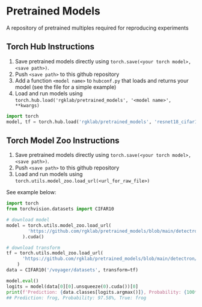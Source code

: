 # Pretrained Models
A repository of pretrained multiples required for reproducing experiments 

## Torch Hub Instructions
  1. Save pretrained models directly using `torch.save(<your torch model>, <save path>)`. 
  2. Push `<save path>` to this github repository
  4. Add a function `<model name>` to `hubconf.py` that loads and returns your model (see the file for a simple example)
  3. Load and run models using `torch.hub.load('rgklab/pretrained_models', '<model name>', **kwargs)` 

```python
import torch
model, tf = torch.hub.load('rgklab/pretrained_models', 'resnet18_cifar10', return_transform=True)
```

## Torch Model Zoo Instructions
  1. Save pretrained models directly using `torch.save(<your torch model>, <save path>)`. 
  2. Push `<save path>` to this github repository
  3. Load and run models using `torch.utils.model_zoo.load_url(<url_for_raw_file>)` 

See example below:

```python
import torch
from torchvision.datasets import CIFAR10

# download model
model = torch.utils.model_zoo.load_url(
        'https://github.com/rgklab/pretrained_models/blob/main/detectron/cifar10.pt?raw=true'
      ).cuda()

# download transform
tf = torch.utils.model_zoo.load_url(
      'https://github.com/rgklab/pretrained_models/blob/main/detectron/cifar10_input_transform.pt?raw=true'
    )
data = CIFAR10('/voyager/datasets', transform=tf)

model.eval()
logits = model(data[0][0].unsqueeze(0).cuda())[0]
print(f'Prediction: {data.classes[logits.argmax()]}, Probability: {100*logits.softmax(0).max():.2f}%, True: {data.classes[data[0][1]]}')
## Prediction: frog, Probability: 97.58%, True: frog
```

